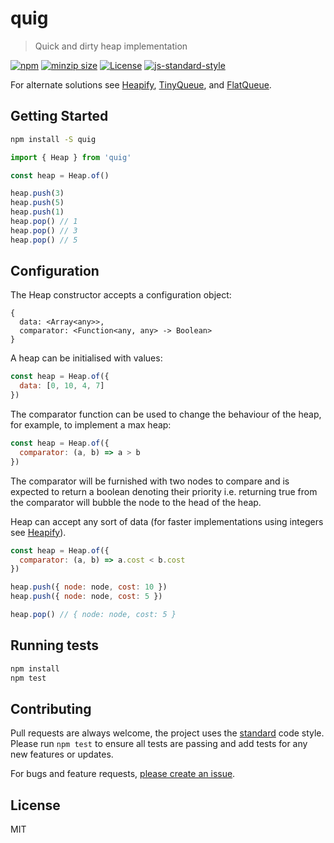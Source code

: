
# quig

> Quick and dirty heap implementation

[![npm](https://img.shields.io/npm/v/quig?style=flat-square)](https://www.npmjs.com/package/quig)
[![minzip size](https://img.shields.io/bundlephobia/minzip/quig?style=flat-square)](https://bundlephobia.com/result?p=quig)
[![License](https://img.shields.io/github/license/mattstyles/quig.svg)](https://github.com/mattstyles/quig/blob/main/license.md)
[![js-standard-style](https://img.shields.io/badge/code%20style-standard-brightgreen.svg)](http://standardjs.com/)

For alternate solutions see [Heapify](https://www.npmjs.com/package/heapify), [TinyQueue](https://www.npmjs.com/package/tinyqueue), and [FlatQueue](https://www.npmjs.com/package/flatqueue).

## Getting Started

```sh
npm install -S quig
```

```js
import { Heap } from 'quig'

const heap = Heap.of()

heap.push(3)
heap.push(5)
heap.push(1)
heap.pop() // 1
heap.pop() // 3
heap.pop() // 5
```

## Configuration

The Heap constructor accepts a configuration object:

```
{
  data: <Array<any>>,
  comparator: <Function<any, any> -> Boolean>
}
```

A heap can be initialised with values:

```js
const heap = Heap.of({
  data: [0, 10, 4, 7]
})
```

The comparator function can be used to change the behaviour of the heap, for example, to implement a max heap:

```js
const heap = Heap.of({
  comparator: (a, b) => a > b
})
```

The comparator will be furnished with two nodes to compare and is expected to return a boolean denoting their priority i.e. returning true from the comparator will bubble the node to the head of the heap.

Heap can accept any sort of data (for faster implementations using integers see [Heapify](https://www.npmjs.com/package/heapify)).

```js
const heap = Heap.of({
  comparator: (a, b) => a.cost < b.cost
})

heap.push({ node: node, cost: 10 })
heap.push({ node: node, cost: 5 })

heap.pop() // { node: node, cost: 5 }
```

## Running tests

```sh
npm install
npm test
```

## Contributing

Pull requests are always welcome, the project uses the [standard](http://standardjs.com) code style. Please run `npm test` to ensure all tests are passing and add tests for any new features or updates.

For bugs and feature requests, [please create an issue](https://github.com/mattstyles/quig/issues).

## License

MIT
